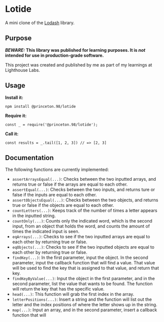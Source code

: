 # Lotide

A mini clone of the [Lodash](https://lodash.com) library.

## Purpose

**_BEWARE:_ This library was published for learning purposes. It is _not_ intended for use in production-grade software.**

This project was created and published by me as part of my learnings at Lighthouse Labs. 

## Usage

**Install it:**

`npm install @princeton.98/lotide`

**Require it:**

`const _ = require('@princeton.98/lotide');`

**Call it:**

`const results = _.tail([1, 2, 3]) // => [2, 3]`

## Documentation

The following functions are currently implemented:

* `assertArraysEqual(...)`: Checks between the two inputted arrays, and returns true or false if the arrays are equal to each other.
* `assertEqual(...)`: Checks between the two inputs, and returns ture or false if the inputs are equal to each other.
* `assertObjectsEqual(...)`: Checks between the two objects, and returns true or false if the objects are equal to each other. 
* `countLetters(...)`: Keeps track of the number of times a letter appears in the inputted string.
* `countOnly(...)`: Counts only the indicated word, which is the second input, from an object that holds the word, and counts the amount of times the indicated input is seen.
* `eqArrays(...)`: Checks to see if the two inputted arrays are equal to each other by returning true or false.
* `eqObjects(...)`: Checks to see if the two inputted objects are equal to each other by returning true or false.
* `findKey(...)`: In the first parameter, input the object. In the second parameter, input the callback function that will find a value. That value will be used to find the key that is assigned to that value, and return that key.
* `findKeyByValue(...)`: Input the object in the first parameter, and in the second parameter, list the value that wants to be found. The function will return the key that has the specific value.
* `head(...)`: This function will grab the first index in the array.
* `letterPositions(...)`: Insert a string and the function will list out the letter and the index positions of where the letter shows up in the string.
* `map(...)`: Input an array, and in the second parameter, insert a callback function that will 